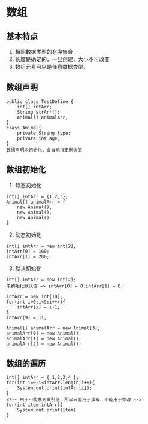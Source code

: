 # 数组
## 基本特点
   1. 相同数据类型的有序集合
   2. 长度是确定的，一旦创建，大小不可改变
   3. 数组元素可以是任意数据类型、
## 数组声明
```
public class TestDefine {
    int[] intArr;
    String strArr[];
    Animal[] animalArr;
}
class Animal{
	private String type;
	private int age;
}
数组声明未初始化，会自动指定默认值
```
## 数组初始化
   1. 静态初始化
   ```
   int[] intArr = {1,2,3};
   Animal[] animalArr = {
       new Animal(),
       new Animal(),
       new Animal()
   }
   ```
   2. 动态初始化
   ```
   int[] intArr = new int[2];
   intArr[0] = 100;
   intArr[1] = 200;
   ```
   3. 默认初始化
   ```
   int[] intArr = new int[2];
   未初始化默认值 => intArr[0] = 0;intArr[1] = 0;
   ```
```
intArr = new int[10];
for(int i=0;i<9;i++>){
    intArr[i] = i+1;
}
intArr[9] = 11;

Animal[] animalArr = new Animal[3];
animalArr[0] = new Animal();
animalArr[1] = new Animal();
animalArr[2] = new Animal();
```
## 数组的遍历
```
int[] intArr = { 1,2,3,4 };
for(int i=0;i<intArr.length;i++){
    System.out.print(intArr[i]);
}
<!-- 由于不能拿到索引值，所以只能用于读取，不能用于修改 -->
for(int item:intArr){
    System.out.print(item)
}
```